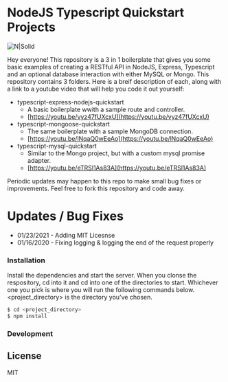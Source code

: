 # NodeJS Typescript Quickstart Projects

![N|Solid](https://lh3.googleusercontent.com/a-/AOh14GglnMoBPixoeH-IwaCWx7SpehtvYTPowns21fVO=s200-k-no-rp-mo)

Hey everyone! This repository is a 3 in 1 boilerplate that gives you some basic examples of creating a RESTful API in NodeJS, Express, Typescript and an optional database interaction with either MySQL or Mongo.  This repository contains 3 folders.  Here is a breif description of each, along with a link to a youtube video that will help you code it out yourself:

  - typescript-express-nodejs-quickstart
    - A basic boilerplate wwith a sample route and controller.
    - [https://youtu.be/vyz47fUXcxU](https://youtu.be/vyz47fUXcxU)
  - typescript-mongoose-quickstart
    - The same boilerplate with a sample MongoDB connection.
    - [https://youtu.be/lNqaQ0wEeAo](https://youtu.be/lNqaQ0wEeAo)
  - typescript-mysql-quickstart
    - Similar to the Mongo project, but with a custom mysql promise adapter.
    - [https://youtu.be/eTRSl1As83A](https://youtu.be/eTRSl1As83A)

Periodic updates may happen to this repo to make small bug fixes or improvements.  Feel free to fork this repository and code away.

# Updates / Bug Fixes
* 01/23/2021 - Adding MIT Licesnse 
* 01/16/2020 - Fixing logging & logging the end of the request properly

### Installation

Install the dependencies and start the server.  When you clonse the respository, cd into it and cd into one of the directories to start.  Whichever one you pick is where you will run the following commands below.  <project_directory> is the directory you've chosen.

```sh
$ cd <project_directory>
$ npm install
```

### Development

License
----
MIT

